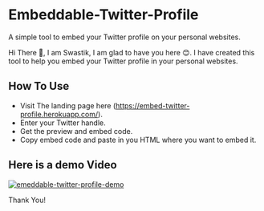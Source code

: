 # Embeddable-Twitter-Profile

A simple tool to embed your Twitter profile on your personal websites.

Hi There 👋,
I am Swastik, I am glad to have you here 😊. I have created this tool to help you embed your Twitter profile in your personal websites.

## How To Use
- Visit The landing page here (https://embed-twitter-profile.herokuapp.com/).
- Enter your Twitter handle.
- Get the preview and embed code.
- Copy embed code and paste in you HTML where you want to embed it.

## Here is a demo Video
[![emeddable-twitter-profile-demo](https://img.youtube.com/vi/iV7Y5WS0n0E/0.jpg)](https://www.youtube.com/watch?v=iV7Y5WS0n0E)

Thank You!
